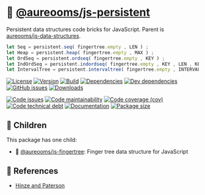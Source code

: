 :evergreen_tree:
[@aureooms/js-persistent](http://aureooms.github.io/js-persistent)
==

Persistent data structures code bricks for JavaScript. Parent is [aureooms/js-data-structures](https://github.com/aureooms/js-data-structures).

```js
let Seq = persistent.seq( fingertree.empty , LEN ) ;
let Heap = persistent.heap( fingertree.empty , MAX ) ;
let OrdSeq = persistent.ordseq( fingertree.empty , KEY ) ;
let IndOrdSeq = persistent.indordseq( fingertree.empty , KEY , LEN , KEY_LEN ) ;
let IntervalTree = persistent.intervaltree( fingertree.empty , INTERVAL ) ;
```


[![License](https://img.shields.io/github/license/aureooms/js-persistent.svg)](https://raw.githubusercontent.com/aureooms/js-persistent/main/LICENSE)
[![Version](https://img.shields.io/npm/v/@aureooms/js-persistent.svg)](https://www.npmjs.org/package/@aureooms/js-persistent)
[![Build](https://img.shields.io/travis/aureooms/js-persistent/main.svg)](https://travis-ci.org/aureooms/js-persistent/branches)
[![Dependencies](https://img.shields.io/david/aureooms/js-persistent.svg)](https://david-dm.org/aureooms/js-persistent)
[![Dev dependencies](https://img.shields.io/david/dev/aureooms/js-persistent.svg)](https://david-dm.org/aureooms/js-persistent?type=dev)
[![GitHub issues](https://img.shields.io/github/issues/aureooms/js-persistent.svg)](https://github.com/aureooms/js-persistent/issues)
[![Downloads](https://img.shields.io/npm/dm/@aureooms/js-persistent.svg)](https://www.npmjs.org/package/@aureooms/js-persistent)

[![Code issues](https://img.shields.io/codeclimate/issues/aureooms/js-persistent.svg)](https://codeclimate.com/github/aureooms/js-persistent/issues)
[![Code maintainability](https://img.shields.io/codeclimate/maintainability/aureooms/js-persistent.svg)](https://codeclimate.com/github/aureooms/js-persistent/trends/churn)
[![Code coverage (cov)](https://img.shields.io/codecov/c/gh/aureooms/js-persistent/main.svg)](https://codecov.io/gh/aureooms/js-persistent)
[![Code technical debt](https://img.shields.io/codeclimate/tech-debt/aureooms/js-persistent.svg)](https://codeclimate.com/github/aureooms/js-persistent/trends/technical_debt)
[![Documentation](http://aureooms.github.io/js-persistent/badge.svg)](http://aureooms.github.io/js-persistent/source.html)
[![Package size](https://img.shields.io/bundlephobia/minzip/@aureooms/js-persistent)](https://bundlephobia.com/result?p=@aureooms/js-persistent)


## :baby: Children

This package has one child:

  - :cactus: [@aureooms/js-fingertree](https://github.com/aureooms/js-fingertree): Finger tree data structure for JavaScript


## :scroll: References

  - [Hinze and Paterson](http://staff.city.ac.uk/~ross/papers/FingerTree.pdf)

